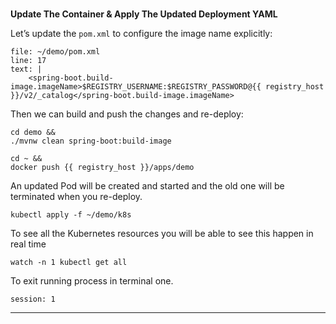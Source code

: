 
### 
**Update The Container & Apply The Updated Deployment YAML**

Let’s update the `pom.xml` to configure the image name explicitly:


```editor:insert-lines-before-line
file: ~/demo/pom.xml
line: 17
text: |
	<spring-boot.build-image.imageName>$REGISTRY_USERNAME:$REGISTRY_PASSWORD@{{ registry_host }}/v2/_catalog</spring-boot.build-image.imageName>
```


Then we can build and push the changes and re-deploy:


```execute-1
cd demo &&
./mvnw clean spring-boot:build-image
```

```execute-1
cd ~ &&
docker push {{ registry_host }}/apps/demo
```


An updated Pod will be created and started and the old one will be terminated when you re-deploy.
```execute-1
kubectl apply -f ~/demo/k8s
```



To see all the Kubernetes resources you will be able to see this happen in real time
```execute-1
watch -n 1 kubectl get all
```

To exit running process in terminal one.
```terminal:interrupt
session: 1
```

---
